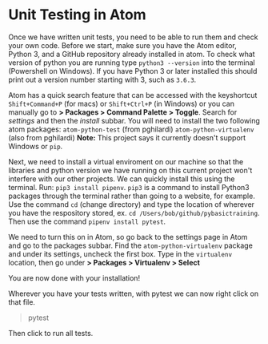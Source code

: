 # Unit Testing in Atom

Once we have written unit tests, you need to be able to run them and check your own code.
Before we start, make sure you have the Atom editor, Python 3, and a GitHub repository already installed in atom.
To check what version of python you are running type `python3 --version` into the terminal (Powershell on Windows). If you have Python 3 or later installed this should print out a version number starting with 3, such as `3.6.3`.

Atom has a quick search feature that can be accessed with the keyshortcut `Shift+Command+P` (for macs) or `Shift+Ctrl+P` (in Windows) or you can manually go to **> Packages > Command Palette > Toggle**.
Search for *settings* and then the *install* subbar. You will need to install the two following atom packages:
`atom-python-test` (from pghilardi)
`atom-python-virtualenv` (also from pghilardi) **Note:** This project says it currently doesn't support Windows or `pip`.

Next, we need to install a virtual enviroment on our machine so that the libraries and python version we have running on this current project won't interfere with our other projects. We can quickly install this using the terminal. Run: `pip3 install pipenv`. `pip3` is a command to install Python3 packages through the terminal rather than going to a website, for example. Use the command `cd` (change directory) and type the location of wherever you have the respository stored, ex. `cd /Users/bob/github/pybasictraining`. Then use the command `pipenv install pytest`.

We need to turn this on in Atom, so go back to the settings page in Atom and go to the packages subbar. Find the `atom-python-virtualenv` package and under its settings, uncheck the first box. Type in the `virtualenv` location, then go under **> Packages > Virtualenv > Select**

You are now done with your installation!

Wherever you have your tests written, with pytest we can now right click on that file.
> pytest

Then click to run all tests.
